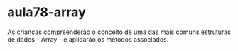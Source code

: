 # aula78-array
As crianças compreenderão o conceito de uma das mais comuns estruturas de dados - Array - e aplicarão os métodos associados.
